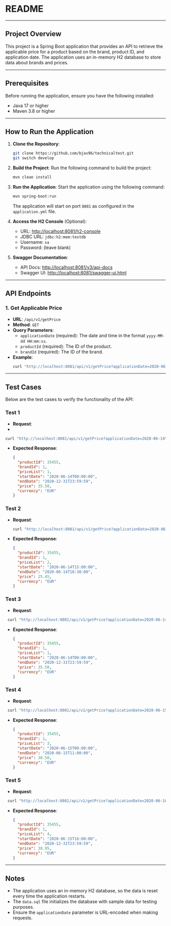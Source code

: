 # README

---

## Project Overview

This project is a Spring Boot application that provides an API to retrieve the applicable price for a product based on
the brand, product ID, and application date. The application uses an in-memory H2 database to store data about brands
and prices.

---

## Prerequisites

Before running the application, ensure you have the following installed:

- Java 17 or higher
- Maven 3.8 or higher

---

## How to Run the Application

1. **Clone the Repository**:
   ```bash
   git clone https://github.com/bjav96/technicaltest.git
   git switch develop
   ```

2. **Build the Project**:
   Run the following command to build the project:
   ```bash
   mvn clean install
   ```

3. **Run the Application**:
   Start the application using the following command:
   ```bash
   mvn spring-boot:run
   ```
   The application will start on port `8081` as configured in the `application.yml` file.

4. **Access the H2 Console** (Optional):
    - URL: [http://localhost:8081/h2-console](http://localhost:8081/h2-console)
    - JDBC URL: `jdbc:h2:mem:testdb`
    - Username: `sa`
    - Password: (leave blank)

5. **Swagger Documentation**:
    - API Docs: [http://localhost:8081/v3/api-docs](http://localhost:8081/v3/api-docs)
    - Swagger UI: [http://localhost:8081/swagger-ui.html](http://localhost:8081/swagger-ui.html)

---

## API Endpoints

### 1. **Get Applicable Price**

- **URL**: `/api/v1/getPrice`
- **Method**: `GET`
- **Query Parameters**:
    - `applicationDate` (required): The date and time in the format `yyyy-MM-dd HH:mm:ss`.
    - `productId` (required): The ID of the product.
    - `brandId` (required): The ID of the brand.
- **Example**:
  ```bash
  curl "http://localhost:8081/api/v1/getPrice?applicationDate=2020-06-14%2010%3A00%3A00&productId=35455&brandId=1"
  ```

---

## Test Cases

Below are the test cases to verify the functionality of the API:

### Test 1

- **Request**:
-

```bash
curl "http://localhost:8081/api/v1/getPrice?applicationDate=2020-06-14%2010%3A00%3A00&productId=35455&brandId=1"
```

- **Expected Response**:
  ```json
  {
    "productId": 35455,
    "brandId": 1,
    "priceList": 1,
    "startDate": "2020-06-14T00:00:00",
    "endDate": "2020-12-31T23:59:59",
    "price": 35.50,
    "currency": "EUR"
  }
  ```

### Test 2

- **Request**:
  ```bash
  curl "http://localhost:8081/api/v1/getPrice?applicationDate=2020-06-14%2016%3A00%3A00&productId=35455&brandId=1"
  ```
- **Expected Response**:
  ```json
  {
    "productId": 35455,
    "brandId": 1,
    "priceList": 2,
    "startDate": "2020-06-14T15:00:00",
    "endDate": "2020-06-14T18:30:00",
    "price": 25.45,
    "currency": "EUR"
  }
  ```

### Test 3

- **Request**:

 ```bash
  curl "http://localhost:8081/api/v1/getPrice?applicationDate=2020-06-14%2021%3A00%3A00&productId=35455&brandId=1"
  ```

- **Expected Response**:
  ```json
  {
    "productId": 35455,
    "brandId": 1,
    "priceList": 1,
    "startDate": "2020-06-14T00:00:00",
    "endDate": "2020-12-31T23:59:59",
    "price": 35.50,
    "currency": "EUR"
  }
  ```

### Test 4

- **Request**:

 ```bash
  curl "http://localhost:8081/api/v1/getPrice?applicationDate=2020-06-15%2010%3A00%3A00&productId=35455&brandId=1"
  ```

- **Expected Response**:
  ```json
  {
    "productId": 35455,
    "brandId": 1,
    "priceList": 3,
    "startDate": "2020-06-15T00:00:00",
    "endDate": "2020-06-15T11:00:00",
    "price": 30.50,
    "currency": "EUR"
  }
  ```

### Test 5

- **Request**:

 ```bash
  curl "http://localhost:8081/api/v1/getPrice?applicationDate=2020-06-16%2021%3A00%3A00&productId=35455&brandId=1"
  ```

- **Expected Response**:
  ```json
  {
    "productId": 35455,
    "brandId": 1,
    "priceList": 4,
    "startDate": "2020-06-15T16:00:00",
    "endDate": "2020-12-31T23:59:59",
    "price": 38.95,
    "currency": "EUR"
  }
  ```

---

## Notes

- The application uses an in-memory H2 database, so the data is reset every time the application restarts.
- The `data.sql` file initializes the database with sample data for testing purposes.
- Ensure the `applicationDate` parameter is URL-encoded when making requests.
